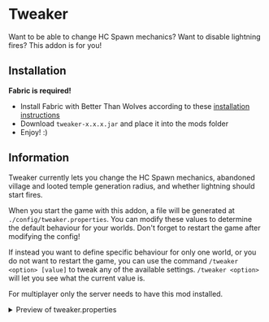 # Tweaker

Want to be able to change HC Spawn mechanics? Want to disable lightning fires? This addon is for you!

## Installation
**Fabric is required!**
- Install Fabric with Better Than Wolves according to these [installation instructions](https://github.com/BTW-Community/BTW-gradle-fabric-example#releasing-modsaddons)
- Download `tweaker-x.x.x.jar` and place it into the mods folder
- Enjoy! :)

## Information
Tweaker currently lets you change the HC Spawn mechanics, abandoned village and looted temple generation radius, and whether lightning should start fires.

When you start the game with this addon, a file will be generated at `./config/tweaker.properties`. You can modify these values to determine the default behaviour for your worlds. Don't forget to restart the game after modifying the config!

If instead you want to define specific behaviour for only one world, or you do not want to restart the game, you can use the command `/tweaker <option> [value]` to tweak any of the available settings. `/tweaker <option>` will let you see what the current value is.

For multiplayer only the server needs to have this mod installed.

<details>
<summary>Preview of tweaker.properties</summary>

```python

# The maximum radius the player will respawn from world spawn.
maxSpawnRadius=20.0

# The minimum radius the player will respawn from world spawn.
minSpawnRadius=10.0

# The radius at which the player will respawn after dying recently.
quickSpawnRadius=1.0

# The player's health after a quick spawn. (2 = one heart)
quickSpawnHealth=10

# The minimum amount of hunger after a quick spawn. (6 = one shank)
quickSpawnHungerMin=24

# The amount of hunger a player loses on each quick spawn. (6 = one shank)
quickSpawnHungerLoss=6

# Multiplier used for `maxSpawnRadius` when playing with Large Biomes.
largeBiomeMultiplier=4.0

# Multiplier used for 'maxSpawnRadius' after activating an End portal.
endMultiplier=2.5

# Multiplier used for 'maxSpawnRadius' after summoning a Wither.
witherMultiplier=2.0

# Multiplier used for 'maxSpawnRadius' after activating a Nether portal.
netherMultiplier=1.5

# Villages within this radius from world spawn will be abandoned.
abandonedVillageRadius=2250.0

# Villages within this radius from world spawn will be partially abandoned.
partiallyAbandonedVillageRadius=3000.0

# Temples within this radius from world spawn will be looted.
lootedTempleRadius=2250.0

# Determines if lightning should start fires or not.
lightningFire=true

```

</details>
